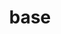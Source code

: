 ---
category: 4-letters
denotation: null
name: base
reference_link: https://www.etymonline.com/word/base
root_language: null
root_name: null
title: base
type: free
word_sums:
- respelling: base
  sum: 'Base + '
---